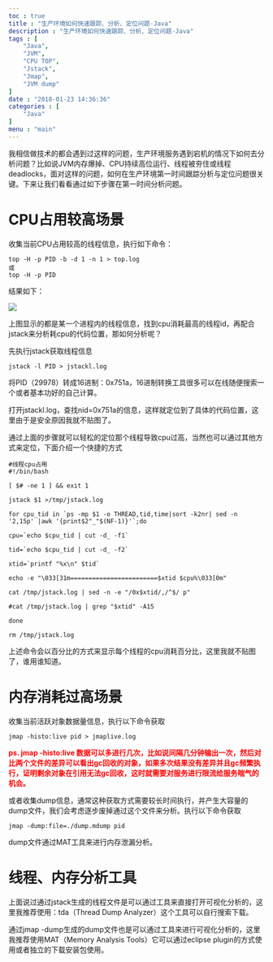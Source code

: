 ```yaml
---
toc : true
title : "生产环境如何快速跟踪、分析、定位问题-Java"
description : "生产环境如何快速跟踪、分析、定位问题-Java"
tags : [
	"Java",
	"JVM",
	"CPU TOP",
	"Jstack",
	"Jmap",
	"JVM dump"
]
date : "2018-01-23 14:36:36"
categories : [
    "Java"
]
menu : "main"
---
```


我相信做技术的都会遇到过这样的问题，生产环境服务遇到宕机的情况下如何去分析问题？比如说JVM内存爆掉、CPU持续高位运行、线程被夯住或线程deadlocks，面对这样的问题，如何在生产环境第一时间跟踪分析与定位问题很关键。下来让我们看看通过如下步骤在第一时间分析问题。

# CPU占用较高场景

收集当前CPU占用较高的线程信息，执行如下命令：

```
top -H -p PID -b -d 1 -n 1 > top.log
或
top -H -p PID
```

结果如下：

![](/img/jvm-analysis/1.png)

上图显示的都是某一个进程内的线程信息，找到cpu消耗最高的线程id，再配合jstack来分析耗cpu的代码位置，那如何分析呢？

先执行jstack获取线程信息

```
jstack -l PID > jstackl.log
```

将PID（29978）转成16进制：0x751a，16进制转换工具很多可以在线随便搜索一个或者基本功好的自己计算。

打开jstackl.log，查找nid=0x751a的信息，这样就定位到了具体的代码位置，这里由于是安全原因我就不贴图了。

通过上面的步骤就可以轻松的定位那个线程导致cpu过高，当然也可以通过其他方式来定位，下面介绍一个快捷的方式

```
#线程cpu占用
#!/bin/bash

[ $# -ne 1 ] && exit 1

jstack $1 >/tmp/jstack.log

for cpu_tid in `ps -mp $1 -o THREAD,tid,time|sort -k2nr| sed -n '2,15p' |awk '{print$2"_"$(NF-1)}'`;do

cpu=`echo $cpu_tid | cut -d_ -f1`

tid=`echo $cpu_tid | cut -d_ -f2`

xtid=`printf "%x\n" $tid`

echo -e "\033[31m========================$xtid $cpu%\033[0m"

cat /tmp/jstack.log | sed -n -e "/0x$xtid/,/^$/ p"

#cat /tmp/jstack.log | grep "$xtid" -A15

done

rm /tmp/jstack.log
```

上述命令会以百分比的方式来显示每个线程的cpu消耗百分比，这里我就不贴图了，谁用谁知道。

# 内存消耗过高场景

收集当前活跃对象数据量信息，执行以下命令获取

```
jmap -histo:live pid > jmaplive.log
```

<span style="color:red">**ps. jmap -histo:live 数据可以多进行几次，比如说间隔几分钟输出一次，然后对比两个文件的差异可以看出gc回收的对象，如果多次结果没有差异并且gc频繁执行，证明剩余对象在引用无法gc回收，这时就需要对服务进行限流给服务喘气的机会。**</span>

或者收集dump信息，通常这种获取方式需要较长时间执行，并产生大容量的dump文件，我们会考虑逐步废掉通过这个文件来分析。执行以下命令获取

```
jmap -dump:file=./dump.mdump pid
```

dump文件通过MAT工具来进行内存泄漏分析。

# 线程、内存分析工具

上面说过通过jstack生成的线程文件是可以通过工具来直接打开可视化分析的，这里我推荐使用：tda（Thread Dump Analyzer）这个工具可以自行搜索下载。

通过jmap -dump生成的dump文件也是可以通过工具来进行可视化分析的，这里我推荐使用MAT（Memory Analysis Tools）它可以通过eclipse plugin的方式使用或者独立的下载安装包使用。









